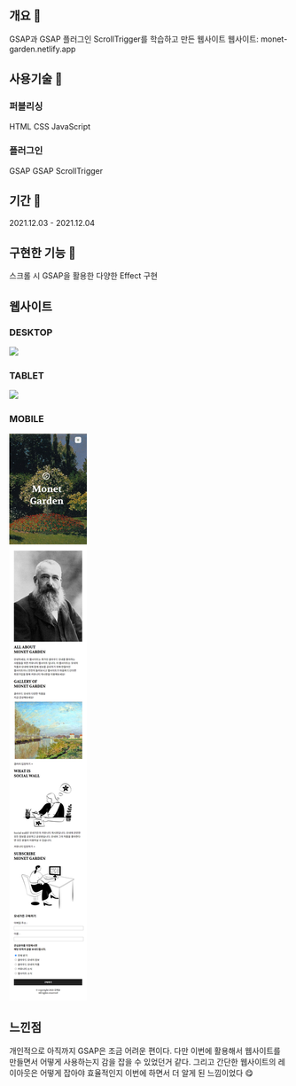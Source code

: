 ## 개요 📃
GSAP과 GSAP 플러그인 ScrollTrigger를 학습하고 만든 웹사이트
웹사이트: monet-garden.netlify.app

## 사용기술 🤗
### 퍼블리싱
HTML
CSS
JavaScript

### 플러그인
GSAP
GSAP ScrollTrigger

## 기간 📅
2021.12.03 - 2021.12.04

## 구현한 기능 🔧
스크롤 시 GSAP을 활용한 다양한 Effect 구현

## 웹사이트
### DESKTOP
![](./assets/images/screen.png)
### TABLET
![](./assets/images/screen2.png)
### MOBILE
![](./assets/images/screen3.png)

## 느낀점
개인적으로 아직까지 GSAP은 조금 어려운 편이다. 다만 이번에 활용해서 웹사이트를 만들면서 어떻게 사용하는지 감을 잡을 수 있었던거 같다. 그리고 간단한 웹사이트의 레이아웃은 어떻게 잡아야 효율적인지 이번에 하면서 더 알게 된 느낌이었다 😋
